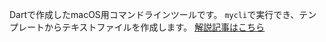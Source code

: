 Dartで作成したmacOS用コマンドラインツールです。
`mycli`で実行でき、テンプレートからテキストファイルを作成します。
[解説記事はこちら](https://qiita.com/KAZMA_WED/private/e2b3aa3b1e83d0157df5)
